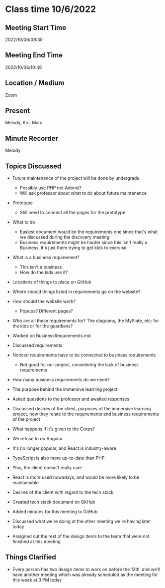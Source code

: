 # Class time 10/6/2022

## Meeting Start Time
2022/10/06/09:30

## Meeting End Time
2022/10/06/10:48

## Location / Medium
Zoom

## Present
Melody, Kiri, Mars

## Minute Recorder
Melody

## Topics Discussed

 - Future maintenance of the project will be done by undergrads
   - Possibly use PHP not Adonis?
   - Will ask professor about what to do about future maintenance

 - Prototype
   - Still need to connect all the pages for the prototype

 - What to do
   - Easiest document would be the requirements one since that's what we discussed during the discovery meeting
   - Business requirements might be harder since this isn't really a Business, it's just them trying to get kids to exercise

 - What is a business requirement?
   - This isn't a business
   - How do the kids use it?
 - Locations of things to place on GitHub
 - Where should things listed in requirements go on the website?
 - How should the website work?
   - Popups? Different pages?
 - Who are all these requirements for? The diagrams, the MyPlate, etc: for the kids or for the guardians?
 - Worked on BusinessRequirements.md
 - Discussed requirements
 - Noticed requirements have to be connected to business requirements
   - Not good for our project, considering the lack of business requirements
 - How many business requirements do we need?
 - The purpose behind the immersive learning project
 - Asked questions to the professor and awaited responses
 - Discussed desires of the client, purposes of the immersive learning project, how they relate to the requirements and business requirements of the project
 - What happens if it's given to the Corps?

 - We refuse to do Angular
 - It's no longer popular, and React is industry-aware
 - TypeScript is also more up-to-date than PHP
 - Plus, the client doesn't really care
 - React is more used nowadays, and would be more likely to be maintainable
 - Desires of the client with regard to the tech stack
 - Created tech stack document on GitHub
 - Added minutes for this meeting to GitHub
 - Discussed what we're doing at the other meeting we're having later today
 - Assigned out the rest of the design items to the team that were not finished at this meeting

## Things Clarified
 - Every person has two design items to work on before the 12th, and we'll have another meeting which was already scheduled as the meeting for this week at 3 PM today

